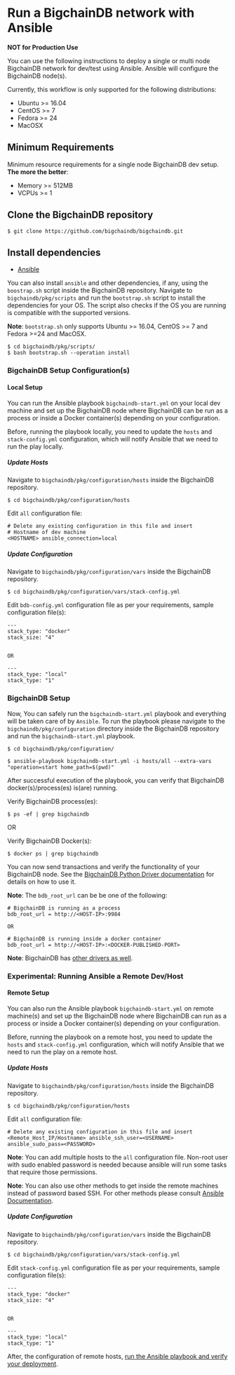 <!---
Copyright BigchainDB GmbH and BigchainDB contributors
SPDX-License-Identifier: (Apache-2.0 AND CC-BY-4.0)
Code is Apache-2.0 and docs are CC-BY-4.0
--->

# Run a BigchainDB network with Ansible

**NOT for Production Use**

You can use the following instructions to deploy a single or multi node
BigchainDB network for dev/test using Ansible. Ansible will configure the BigchainDB node(s).

Currently, this workflow is only supported for the following distributions:
- Ubuntu >= 16.04
- CentOS >= 7
- Fedora >= 24
- MacOSX

## Minimum Requirements
Minimum resource requirements for a single node BigchainDB dev setup. **The more the better**:
- Memory >= 512MB
- VCPUs >= 1

## Clone the BigchainDB repository
```text
$ git clone https://github.com/bigchaindb/bigchaindb.git
```

## Install dependencies
- [Ansible](http://docs.ansible.com/ansible/latest/intro_installation.html)

You can also install `ansible` and other dependencies, if any, using the `boostrap.sh` script
inside the BigchainDB repository.
Navigate to `bigchaindb/pkg/scripts` and run the `bootstrap.sh` script to install the dependencies
for your OS. The script also checks if the OS you are running is compatible with the
supported versions.

**Note**: `bootstrap.sh` only supports Ubuntu >= 16.04, CentOS >= 7 and Fedora >=24 and MacOSX.

```text
$ cd bigchaindb/pkg/scripts/
$ bash bootstrap.sh --operation install
```

### BigchainDB Setup Configuration(s)
#### Local Setup
You can run the Ansible playbook `bigchaindb-start.yml` on your local dev machine and set up the BigchainDB node where
BigchainDB can be run as a process or inside a Docker container(s) depending on your configuration.

Before, running the playbook locally, you need to update the `hosts` and `stack-config.yml` configuration, which will notify Ansible that we need to run the play locally.

##### Update Hosts
Navigate to `bigchaindb/pkg/configuration/hosts` inside the BigchainDB repository.
```text
$ cd bigchaindb/pkg/configuration/hosts
```

Edit `all` configuration file:
```text
# Delete any existing configuration in this file and insert
# Hostname of dev machine
<HOSTNAME> ansible_connection=local
```
##### Update Configuration
Navigate to `bigchaindb/pkg/configuration/vars` inside the BigchainDB repository.
```text
$ cd bigchaindb/pkg/configuration/vars/stack-config.yml
```

Edit `bdb-config.yml` configuration file as per your requirements, sample configuration file(s):
```text
---
stack_type: "docker" 
stack_size: "4"


OR

---
stack_type: "local"
stack_type: "1"
```

### BigchainDB Setup
Now, You can safely run the `bigchaindb-start.yml` playbook and everything will be taken care of by `Ansible`. To run the playbook please navigate to the `bigchaindb/pkg/configuration` directory inside the BigchainDB repository and run the `bigchaindb-start.yml` playbook.

```text
$ cd bigchaindb/pkg/configuration/

$ ansible-playbook bigchaindb-start.yml -i hosts/all --extra-vars "operation=start home_path=$(pwd)"
```

After successful execution of the playbook, you can verify that BigchainDB docker(s)/process(es) is(are) running.

Verify BigchainDB process(es):
```text
$ ps -ef | grep bigchaindb
```

OR

Verify BigchainDB Docker(s):
```text
$ docker ps | grep bigchaindb
```

You can now send transactions and verify the functionality of your BigchainDB node.
See the [BigchainDB Python Driver documentation](https://docs.bigchaindb.com/projects/py-driver/en/latest/index.html)
for details on how to use it.

**Note**: The `bdb_root_url` can be be one of the following:
```text
# BigchainDB is running as a process
bdb_root_url = http://<HOST-IP>:9984

OR

# BigchainDB is running inside a docker container
bdb_root_url = http://<HOST-IP>:<DOCKER-PUBLISHED-PORT>
```

**Note**: BigchainDB has [other drivers as well](http://docs.bigchaindb.com/projects/server/en/latest/drivers-clients/index.html).

### Experimental: Running Ansible a Remote Dev/Host
#### Remote Setup
You can also run the Ansible playbook `bigchaindb-start.yml` on remote machine(s) and set up the BigchainDB node where
BigchainDB can run as a process or inside a Docker container(s) depending on your configuration.

Before, running the playbook on a remote host, you need to update the `hosts` and `stack-config.yml` configuration, which will notify Ansible that we need to run the play on a remote host.

##### Update Hosts
Navigate to `bigchaindb/pkg/configuration/hosts` inside the BigchainDB repository.
```text
$ cd bigchaindb/pkg/configuration/hosts
```

Edit `all` configuration file:
```text
# Delete any existing configuration in this file and insert
<Remote_Host_IP/Hostname> ansible_ssh_user=<USERNAME> ansible_sudo_pass=<PASSWORD>
```

**Note**: You can add multiple hosts to the `all` configuration file. Non-root user with sudo enabled password is needed because ansible will run some tasks that require those permissions.

**Note**: You can also use other methods to get inside the remote machines instead of password based SSH. For other methods
please consult [Ansible Documentation](http://docs.ansible.com/ansible/latest/intro_getting_started.html).

##### Update Configuration
Navigate to `bigchaindb/pkg/configuration/vars` inside the BigchainDB repository.
```text
$ cd bigchaindb/pkg/configuration/vars/stack-config.yml
```

Edit `stack-config.yml` configuration file as per your requirements, sample configuration file(s):
```text
---
stack_type: "docker" 
stack_size: "4"


OR

---
stack_type: "local"
stack_type: "1"
```

After, the configuration of remote hosts, [run the Ansible playbook and verify your deployment](#bigchaindb-setup-ansible).
